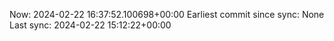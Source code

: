 Now: 2024-02-22 16:37:52.100698+00:00 Earliest commit since sync: None Last sync: 2024-02-22 15:12:22+00:00
